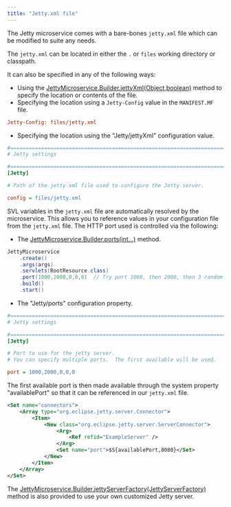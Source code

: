 ```yaml
---
title: "Jetty.xml file"
---
```


The Jetty microservice comes with a bare-bones `jetty.xml` file which can be modified to suite any needs.

The `jetty.xml` can be located in either the `.` or `files` working directory or classpath.

It can also be specified in any of the following ways:

- Using the [JettyMicroservice.Builder.jettyXml(Object,boolean)](API_DOCS/org/apache/juneau/microservice/jetty/JettyMicroservice/Builder.html#jettyXml(Object,boolean)) method to specify the location or contents of the file.
- Specifying the location using a `Jetty-Config` value in the `MANIFEST.MF` file.

```ini
Jetty-Config: files/jetty.xml
```


- Specifying the location using the "Jetty/jettyXml" configuration value.

```ini
#=======================================================================================================================
# Jetty settings

#=======================================================================================================================
[Jetty]

# Path of the jetty.xml file used to configure the Jetty server.

config = files/jetty.xml
```


SVL variables in the `jetty.xml` file are automatically resolved by the microservice.
This allows you to reference values in your configuration file from the `jetty.xml` file.
The HTTP port used is controlled via the following:

- The [JettyMicroservice.Builder.ports(int...)](API_DOCS/org/apache/juneau/microservice/jetty/JettyMicroservice/Builder.html#ports(int...)) method.

```java
JettyMicroservice
    .create()
    .args(args)
    .servlets(RootResource.class)
    .port(1000,2000,0,0,0)  // Try port 1000, then 2000, then 3 random ports.
    .build()
    .start()
```


- The "Jetty/ports" configuration property.

```ini
#=======================================================================================================================
# Jetty settings

#=======================================================================================================================
[Jetty]

# Port to use for the jetty server.
# You can specify multiple ports.  The first available will be used.  '0' indicates to try a random port.

port = 1000,2000,0,0,0
```


The first available port is then made available through the system property "availablePort" so that it can be referenced
in our `jetty.xml` file.

```xml
<Set name="connectors">
    <Array type="org.eclipse.jetty.server.Connector">
        <Item>
            <New class="org.eclipse.jetty.server.ServerConnector">
                <Arg>
                    <Ref refid="ExampleServer" />
                </Arg>
                <Set name="port">$S{availablePort,8080}</Set>
            </New>
        </Item>
    </Array>
</Set>
```


The [JettyMicroservice.Builder.jettyServerFactory(JettyServerFactory)](API_DOCS/org/apache/juneau/microservice/jetty/JettyMicroservice/Builder.html#jettyServerFactory(JettyServerFactory)) method is also provided to use your own customized Jetty server.
